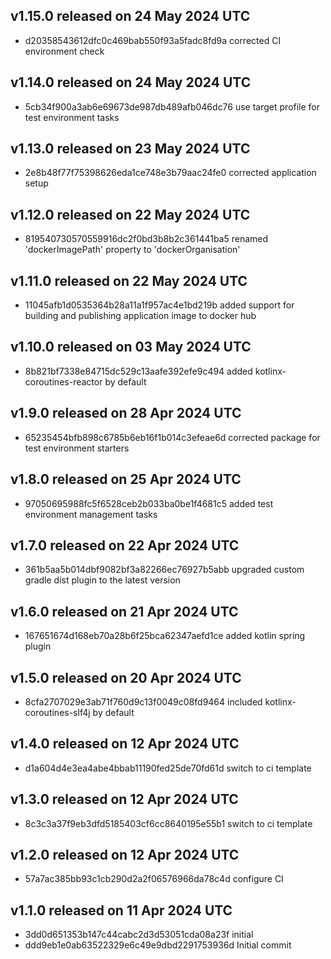 ## v1.15.0 released on 24 May 2024 UTC
  * d20358543612dfc0c469bab550f93a5fadc8fd9a corrected CI environment check
## v1.14.0 released on 24 May 2024 UTC
  * 5cb34f900a3ab6e69673de987db489afb046dc76 use target profile for test environment tasks
## v1.13.0 released on 23 May 2024 UTC
  * 2e8b48f77f75398626eda1ce748e3b79aac24fe0 corrected application setup
## v1.12.0 released on 22 May 2024 UTC
  * 819540730570559916dc2f0bd3b8b2c361441ba5 renamed 'dockerImagePath' property to 'dockerOrganisation'
## v1.11.0 released on 22 May 2024 UTC
  * 11045afb1d0535364b28a11a1f957ac4e1bd219b added support for building and publishing application image to docker hub
## v1.10.0 released on 03 May 2024 UTC
  * 8b821bf7338e84715dc529c13aafe392efe9c494 added kotlinx-coroutines-reactor by default
## v1.9.0 released on 28 Apr 2024 UTC
  * 65235454bfb898c6785b6eb16f1b014c3efeae6d corrected package for test environment starters
## v1.8.0 released on 25 Apr 2024 UTC
  * 97050695988fc5f6528ceb2b033ba0be1f4681c5 added test environment management tasks
## v1.7.0 released on 22 Apr 2024 UTC
  * 361b5aa5b014dbf9082bf3a82266ec76927b5abb upgraded custom gradle dist plugin to the latest version
## v1.6.0 released on 21 Apr 2024 UTC
  * 167651674d168eb70a28b6f25bca62347aefd1ce added kotlin spring plugin
## v1.5.0 released on 20 Apr 2024 UTC
  * 8cfa2707029e3ab71f760d9c13f0049c08fd9464 included kotlinx-coroutines-slf4j by default
## v1.4.0 released on 12 Apr 2024 UTC
  * d1a604d4e3ea4abe4bbab11190fed25de70fd61d switch to ci template
## v1.3.0 released on 12 Apr 2024 UTC
  * 8c3c3a37f9eb3dfd5185403cf6cc8640195e55b1 switch to ci template
## v1.2.0 released on 12 Apr 2024 UTC
  * 57a7ac385bb93c1cb290d2a2f06576966da78c4d configure CI
## v1.1.0 released on 11 Apr 2024 UTC
  * 3dd0d651353b147c44cabc2d3d53051cda08a23f initial
  * ddd9eb1e0ab63522329e6c49e9dbd2291753936d Initial commit
